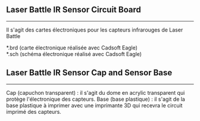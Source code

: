 ## Laser Battle IR Sensor Circuit Board ##
----------
Il s'agit des cartes électroniques pour les capteurs infrarouges de Laser Battle

*.brd (carte électronique réalisée avec Cadsoft Eagle)  
*.sch (schéma électronique réalisé avec Cadsoft Eagle)  

## Laser Battle IR Sensor Cap and Sensor Base ##
----------

Cap (capuchon transparent) : il s'agit du dome en acrylic transparent qui protège l'électronique des capteurs.
Base (base plastique) : il s'agit de la base plastique à imprimer avec une imprimante 3D qui recevra le circuit imprimé des capteurs.
